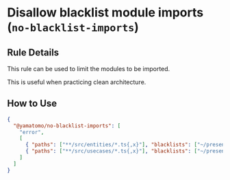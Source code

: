 # Disallow blacklist module imports (`no-blacklist-imports`)

## Rule Details

This rule can be used to limit the modules to be imported.

This is useful when practicing clean architecture.

## How to Use

```json
{
  "@yamatomo/no-blacklist-imports": [
    "error",
    [
      { "paths": ["**/src/entities/*.ts{,x}"], "blacklists": ["~/presenter/*", "~/usecases/*"] },
      { "paths": ["**/src/usecases/*.ts{,x}"], "blacklists": ["~/presenter/*"] }
    ]
  ]
}
```
